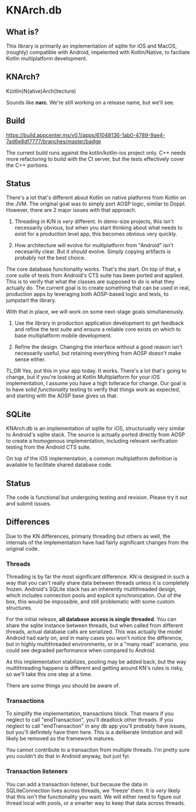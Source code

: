 # KNArch.db

## What is?

This library is primarily an implementation of sqlite for iOS and MacOS, (roughly) compatible with Android, impelented with Kotlin/Native, to faciliate Kotlin multiplatform development.

## KNArch?

K(otlin)N(ative)Arch(itecture)

Sounds like **narc**. We're still working on a release name, but we'll see.

## Build

https://build.appcenter.ms/v0.1/apps/61048136-1ab0-4789-9ae4-7ad6e8df7777/branches/master/badge

The current build runs against the kotlin/kotlin-ios project only. C++ needs more refactoring to
build with the CI server, but the tests effectively cover the C++ portions.

## Status

There's a lot that's different about Kotlin on native platforms from Kotlin on the JVM. The original goal was to simply port AOSP logic, similar to Doppl. However, there are 2 major issues with that approach.

1. Threading in K/N is *very* different. In demo-size projects, this isn't necessarily obvious, but when you start thinking about what needs to exist for a production level app, this becomes obvious very quickly.

2. How architecture will evolve for multiplatform from "Android" isn't necesarilly clear. But it *should* evolve. Simply copying artifacts is probably not the best choice.

The core database functionality works. That's the start. On top of that, a core suite of tests from Android's CTS suite has been ported and applied. This is to verify that what the
classes are supposed to do is what they actually do. The current goal is to create something that can be used in real, production apps by leveraging both AOSP-based logic and tests, to
jumpstart the library.

With that in place, we will work on some next-stage goals simultaneously.

1. Use the library in production application development to get feedback and refine the test suite and ensure a reliable core exists on which to base multiplatform mobile development.

2. Refine the design. Changing the interface without a good reason isn't necessarily useful, but retaining everything from AOSP doesn't make sense either.

TL;DR Yes, put this in your app today. It works. There's a lot that's going to change, but if you're looking at Kotlin Multiplatform for your iOS implementation, I assume you have a high tollerace for change. Our goal is to have solid *functionality* testing to verify that things work as expected, and starting with the AOSP base gives us that.


## SQLite

KNArch.db is an implementation of sqlite for iOS, structurually very similar to Android's sqlite stack. The source is actually ported directly from AOSP to create a homogenous implementation, including relevant verification testing from the Android CTS suite.

On top of the iOS implementation, a common multiplatform definition is available to facilitate shared database code.

## Status

The code is functional but undergoing testing and revision. Please try it out and submit issues.

## Differences

Due to the KN differences, primariy threading but others as well, the internals of the implementation have had fairly significant changes from the original code.

### Threads

Threading is by far the most significant difference. KN is designed in such a way that you can't really share data between threads unless it is completely frozen. Android's SQLite stack has an inherently multithreaded design, which includes connection pools and explicit synchronization. Out of the box, this would be impossible, and still problematic with some custom structures.

For the initial release, **all database access is single threaded**. You can share the sqlite instance between threads, but when called from different threads, actual database calls are serialized. This was actually the model Android had early on, and in many cases you won't notice the difference, but in highly multithreaded environments, or in a "many read" scenario, you could see degraded performance when compared to Android.

As this implementation stabilizes, pooling may be added back, but the way multithreading happens is different and getting around KN's rules is risky, so we'll take this one step at a time.

There are some things *you* should be aware of.

### Transactions

To simplify the implementation, transactions block. That means if you neglect to call "endTransaction", you'll deadlock other threads. If you neglect to call "endTransaction" in any db app you'll probably have issues, but you'll definitely have them here. This is a deliberate limitation and will likely be removed as the framework matures.

You cannot contribute to a transaction from multiple threads. I'm pretty sure you couldn't do that in Android anyway, but just fyi.

### Transaction listeners

You can add a transaction listener, but because the data in SQLiteConnection lives across threads, we 'freeze' them. It is *very* likely that this isn't the functionality you want. We will either need to figure out thread local with pools, or a smarter way to keep that data across threads.
